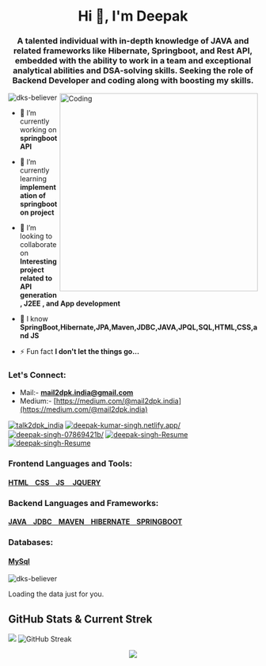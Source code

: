 

<!---
Dks-believer/Dks-believer is a ✨ special ✨ repository because its `README.md` (this file) appears on your GitHub profile.
You can click the Preview link to take a look at your changes.
--->
<!-- [![MasterHead](https://uploads.sitepoint.com/wp-content/uploads/2021/12/1638960504section1-badges.png)](https://dks-believer.io) -->

<h1 align="center">Hi 👋, I'm Deepak</h1>
<h3 align="center">A talented individual with in-depth knowledge of JAVA and related frameworks like Hibernate, Springboot, and Rest API, embedded with the ability to work in a team and exceptional analytical abilities and DSA-solving skills.
Seeking the role of Backend Developer and coding along with boosting my skills.</h3>
<img align="right" alt="Coding" width="400" src="https://media0.giphy.com/media/qgQUggAC3Pfv687qPC/giphy.gif">

<p align="left"> <img src="https://komarev.com/ghpvc/?username=dks-believer&label=Profile%20views&color=0e75b6&style=flat" alt="dks-believer" /> </p>



- 🔭 I’m currently working on **springboot API**

- 🌱 I’m currently learning **implementation of springboot on project**

- 👯 I’m looking to collaborate on **Interesting project related to API generation, J2EE , and App development**

- 💬 I know **SpringBoot,Hibernate,JPA,Maven,JDBC,JAVA,JPQL,SQL,HTML,CSS,and JS**

- ⚡ Fun fact **I don't let the things go...**

<h3 align="left">Let's Connect:</h3>

- Mail:- **mail2dpk.india@gmail.com**
- Medium:- [https://medium.com/@mail2dpk.india](https://medium.com/@mail2dpk.india)
<p align="left">
  <a href="https://twitter.com/talk2dpk_india" rel="nofollow"><img align="center" src="https://camo.githubusercontent.com/5d03c86f6a75f7cbe80d135d9162fbf6dc46a31253cf30a8e9bb8279b4d574d3/68747470733a2f2f696d672e736869656c64732e696f2f62616467652f547769747465722d3144413146323f7374796c653d666f722d7468652d6261646765266c6f676f3d74776974746572266c6f676f436f6c6f723d7768697465" alt="talk2dpk_india" "style=max width:100%" ></a>
   <a href="https://deepak-kumar-singh.netlify.app/" rel="nofollow"><img align="center" src="https://camo.githubusercontent.com/56e6045a9403c591ff7c6a997edcd1566597519fa8b8e1129b4919bf10b5c2bd/68747470733a2f2f696d672e736869656c64732e696f2f62616467652f506f7274666f6c696f2d3138413330333f7374796c653d666f722d7468652d6261646765266c6f676f3d696f6e6963266c6f676f436f6c6f723d7768697465" alt="deepak-kumar-singh.netlify.app/" "style=max width:100%" ></a>
<a href="https://linkedin.com/in/deepak-singh-07869421b/" target="blank"><img align="center" src="https://camo.githubusercontent.com/a80d00f23720d0bc9f55481cfcd77ab79e141606829cf16ec43f8cacc7741e46/68747470733a2f2f696d672e736869656c64732e696f2f62616467652f4c696e6b6564496e2d3030373742353f7374796c653d666f722d7468652d6261646765266c6f676f3d6c696e6b6564696e266c6f676f436f6c6f723d7768697465" alt="deepak-singh-07869421b/""style=max width:100%" ></a>
<a title="mail2dpk.india@gmail.com"href="mailto:mail2dpk.india@gmail.com" target="blank"><img align="center" src="https://camo.githubusercontent.com/571384769c09e0c66b45e39b5be70f68f552db3e2b2311bc2064f0d4a9f5983b/68747470733a2f2f696d672e736869656c64732e696f2f62616467652f476d61696c2d4431343833363f7374796c653d666f722d7468652d6261646765266c6f676f3d676d61696c266c6f676f436f6c6f723d7768697465" alt="deepak-singh-Resume""style=max width:100%" ></a> 
<a title="mail2dpk.india@gmail.com"href="https://drive.google.com/file/d/1JQvkX_wxhGnVWY7stdLHFFy6Fui07D-z/view?usp=sharing" target="blank"><img align="center" src="https://camo.githubusercontent.com/57d8d80c5d834154d4bb5aa32fec98695eb95509317f8add88870c3e3acbb04c/68747470733a2f2f696d672e736869656c64732e696f2f62616467652f526573756d652d4431343833363f7374796c653d666f722d7468652d6261646765266c6f676f3d726573756d65266c6f676f436f6c6f723d7768697465" alt="deepak-singh-Resume""style=max width:100%" ></a> 

</p>

<h3 align="left">Frontend Languages and Tools:</h3>

<h4 align="left" style="font-weight:bold"><a href="https://www.w3schools.com/java/java_encapsulation.asp"> HTML &nbsp;&nbsp;&nbsp;CSS &nbsp;&nbsp;&nbsp;JS &nbsp;&nbsp;&nbsp; JQUERY</h4></a>
  
 <h3 align="left">Backend Languages and Frameworks:</h3>
   
   <h4 align="left"><a href="https://www.w3schools.com/java/java_encapsulation.asp"> JAVA &nbsp;&nbsp;&nbsp;JDBC &nbsp;&nbsp;&nbsp;MAVEN &nbsp;&nbsp;&nbsp;HIBERNATE   &nbsp;&nbsp;&nbsp;SPRINGBOOT</h4></a>
   
   <h3 align="left">Databases:</h3>
   
   <h4 align="left"><a href="https://www.w3schools.com/java/java_encapsulation.asp"> MySql </h4></a>
<!-- <p align="left">SPRINGBOOT HIBERNATE MAVEN <img src="https://raw.githubusercontent.com/devicons/devicon/master/icons/html5/html5-original-wordmark.svg" alt="html5" width="40" height="40"/> </a> <a href="https://www.java.com" target="_blank" rel="noreferrer">JAVA <img src="https://raw.githubusercontent.com/devicons/devicon/master/icons/java/java-original.svg" alt="java" width="40" height="40"/> </a> <a href="https://developer.mozilla.org/en-US/docs/Web/JavaScript" target="_blank" rel="noreferrer">JPQL <img src="https://raw.githubusercontent.com/devicons/devicon/master/icons/javascript/javascript-original.svg" alt="javascript" width="40" height="40"/> </a> <a href="https://www.microsoft.com/en-us/sql-server" target="_blank" rel="noreferrer">SQL <img src="https://www.svgrepo.com/show/303229/microsoft-sql-server-logo.svg" alt="mssql" width="40" height="40"/> </a> <a href="https://www.mysql.com/" target="_blank" rel="noreferrer">HTML <img src="https://raw.githubusercontent.com/devicons/devicon/master/icons/mysql/mysql-original-wordmark.svg" alt="mysql" width="40" height="40"/> </a> <a href="https://nodejs.org" target="_blank" rel="noreferrer">CSS <img src="https://raw.githubusercontent.com/devicons/devicon/master/icons/nodejs/nodejs-original-wordmark.svg" alt="nodejs" width="40" height="40"/> </a> <a href="https://www.python.org" target="_blank" rel="noreferrer">JS <img src="https://raw.githubusercontent.com/devicons/devicon/master/icons/python/python-original.svg" alt="python" width="40" height="40"/> </a> <a href="https://spring.io/" target="_blank" rel="noreferrer"> <img src="https://www.vectorlogo.zone/logos/springio/springio-icon.svg" alt="spring" width="40" height="40"/> </a> </p> -->

<p><img align="center" src= "https://github-readme-stats.vercel.app/api/top-langs?username=dks-believer&show_icons=true&locale=en&layout=compact"alt="dks-believer" /></p>
 <section>
      <link
  rel="stylesheet"
  href="https://unpkg.com/github-calendar@latest/dist/github-calendar-responsive.css"
/>
    <div class="calendar">
        <!-- Loading stuff -->
        Loading the data just for you.
    </div>
   </section>


<section id="gitstatus">        <div id="gitHead">            <h1>GitHub Stats & Current Strek</h1>        </div>        <div id="github-stats">            <img src="https://github-readme-stats.vercel.app/api?username=Dks-believer&show_icons=true&theme=cobalt">            <img src="https://github-readme-streak-stats.herokuapp.com?user=Dks-believer&theme=cobalt"                alt="GitHub Streak" />        </div>    </section>  




<p align="center">
  <img  src="https://raw.githubusercontent.com/Trilokia/Trilokia/379277808c61ef204768a61bbc5d25bc7798ccf1/bottom_header.svg">
 </p>
